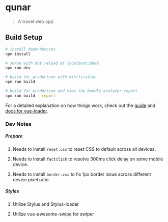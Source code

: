 # qunar

> A travel web app

## Build Setup

``` bash
# install dependencies
npm install

# serve with hot reload at localhost:8080
npm run dev

# build for production with minification
npm run build

# build for production and view the bundle analyzer report
npm run build --report
```

For a detailed explanation on how things work, check out the [guide](http://vuejs-templates.github.io/webpack/) and [docs for vue-loader](http://vuejs.github.io/vue-loader).

### Dev Notes

##### Prepare

1. Needs to install `reset.css` to reset CSS to default across all devices.

1. Needs to install `factclick` to resolve 300ms click delay on some mobile device.

1. Needs to install `border.css` to fix 1px border issue across different device pixel ratio.

##### Styles

1. Utilize Stylus and Stylus-loader

1. Utilize vue-awesome-swipe for swiper